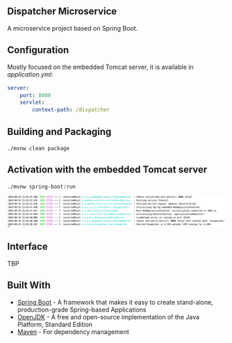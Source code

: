 Dispatcher Microservice
----
A microservice project based on Spring Boot.

## Configuration
Mostly focused on the embedded Tomcat server, it is available in  _application.yml_:
```yaml
server:
    port: 8080
    servlet:
        context-path: /dispatcher
```



## Building and Packaging
~~~
./mvnw clean package
~~~
## Activation with the embedded Tomcat server
~~~
./mvnw spring-boot:run
~~~
![Emb start](doc/EmbTomcatStart.png)
## Interface

TBP

## Built With
* [Spring Boot](https://spring.io/projects/spring-boot) - A framework that makes it easy to create stand-alone, production-grade Spring-based Applications
* [OpenJDK](https://openjdk.java.net/) - A free and open-source implementation of the Java Platform, Standard Edition
* [Maven](https://maven.apache.org/) - For dependency management
